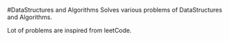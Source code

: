 #DataStructures and Algorithms
Solves various problems of DataStructures and Algorithms. 

Lot of problems are inspired from leetCode. 

